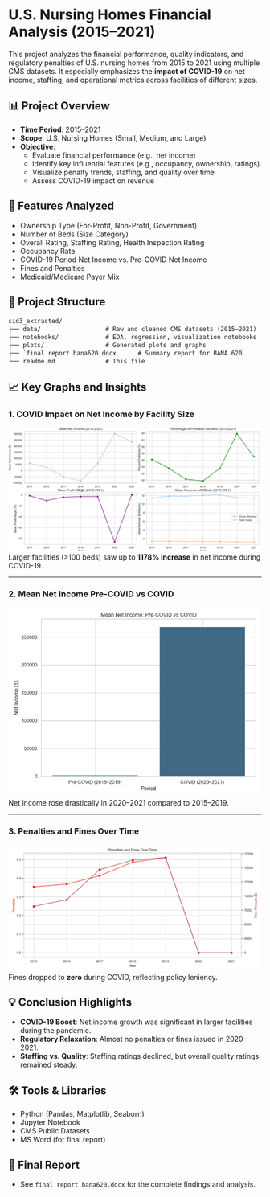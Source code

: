 # U.S. Nursing Homes Financial Analysis (2015–2021)

This project analyzes the financial performance, quality indicators, and regulatory penalties of U.S. nursing homes from 2015 to 2021 using multiple CMS datasets. It especially emphasizes the **impact of COVID-19** on net income, staffing, and operational metrics across facilities of different sizes.

## 📊 Project Overview

- **Time Period**: 2015–2021  
- **Scope**: U.S. Nursing Homes (Small, Medium, and Large)  
- **Objective**:  
  - Evaluate financial performance (e.g., net income)  
  - Identify key influential features (e.g., occupancy, ownership, ratings)  
  - Visualize penalty trends, staffing, and quality over time  
  - Assess COVID-19 impact on revenue  

## 🧩 Features Analyzed

- Ownership Type (For-Profit, Non-Profit, Government)  
- Number of Beds (Size Category)  
- Overall Rating, Staffing Rating, Health Inspection Rating  
- Occupancy Rate  
- COVID-19 Period Net Income vs. Pre-COVID Net Income  
- Fines and Penalties  
- Medicaid/Medicare Payer Mix  

## 📁 Project Structure

```
sid3_extracted/
├── data/                  # Raw and cleaned CMS datasets (2015–2021)
├── notebooks/             # EDA, regression, visualization notebooks
├── plots/                 # Generated plots and graphs
├── `final report bana620.docx      # Summary report for BANA 620
└── readme.md              # This file
```

## 📈 Key Graphs and Insights

### 1. COVID Impact on Net Income by Facility Size
![COVID Impact](https://github.com/siddharthreddy232/NursingHome-FinancialAnalysis/blob/main/1st%20qn%20original%20output.png)
Larger facilities (>100 beds) saw up to **1178% increase** in net income during COVID-19.

---

### 2. Mean Net Income Pre-COVID vs COVID
![Net Income Periods](https://github.com/siddharthreddy232/NursingHome-FinancialAnalysis/blob/main/qn%205.png)
Net income rose drastically in 2020–2021 compared to 2015–2019.

---

### 3. Penalties and Fines Over Time
![Penalties and Fines](https://github.com/siddharthreddy232/NursingHome-FinancialAnalysis/blob/main/qn%204%20-%202.png)
Fines dropped to **zero** during COVID, reflecting policy leniency.



## 💡 Conclusion Highlights

- **COVID-19 Boost**: Net income growth was significant in larger facilities during the pandemic.  
- **Regulatory Relaxation**: Almost no penalties or fines issued in 2020–2021.  
- **Staffing vs. Quality**: Staffing ratings declined, but overall quality ratings remained steady.

## 🛠️ Tools & Libraries

- Python (Pandas, Matplotlib, Seaborn)  
- Jupyter Notebook  
- CMS Public Datasets  
- MS Word (for final report)  

## 📄 Final Report

- See `final report bana620.docx` for the complete findings and analysis.


